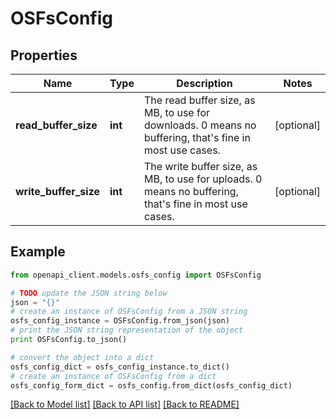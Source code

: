 # OSFsConfig


## Properties
Name | Type | Description | Notes
------------ | ------------- | ------------- | -------------
**read_buffer_size** | **int** | The read buffer size, as MB, to use for downloads. 0 means no buffering, that&#39;s fine in most use cases. | [optional]
**write_buffer_size** | **int** | The write buffer size, as MB, to use for uploads. 0 means no buffering, that&#39;s fine in most use cases. | [optional]

## Example

```python
from openapi_client.models.osfs_config import OSFsConfig

# TODO update the JSON string below
json = "{}"
# create an instance of OSFsConfig from a JSON string
osfs_config_instance = OSFsConfig.from_json(json)
# print the JSON string representation of the object
print OSFsConfig.to_json()

# convert the object into a dict
osfs_config_dict = osfs_config_instance.to_dict()
# create an instance of OSFsConfig from a dict
osfs_config_form_dict = osfs_config.from_dict(osfs_config_dict)
```
[[Back to Model list]](../README.md#documentation-for-models) [[Back to API list]](../README.md#documentation-for-api-endpoints) [[Back to README]](../README.md)
